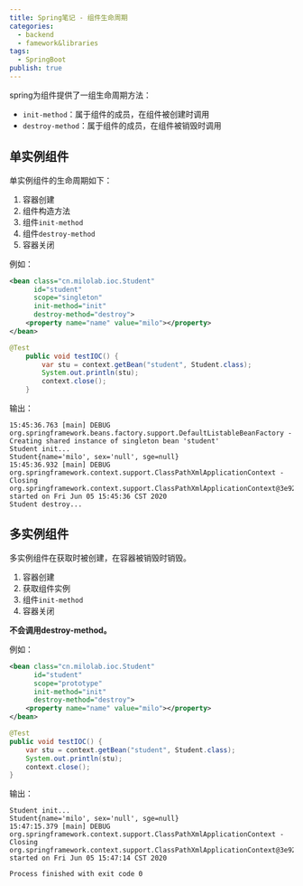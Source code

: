 ```yaml
---
title: Spring笔记 - 组件生命周期
categories:
  - backend
  - famework&libraries
tags:
  - SpringBoot
publish: true
---
```


spring为组件提供了一组生命周期方法：

- `init-method`：属于组件的成员，在组件被创建时调用
- `destroy-method`：属于组件的成员，在组件被销毁时调用

## 单实例组件

单实例组件的生命周期如下：

1. 容器创建
2. 组件构造方法
3. 组件`init-method`
4. 组件`destroy-method`
5. 容器关闭

例如：

```xml
<bean class="cn.milolab.ioc.Student"
      id="student"
      scope="singleton"
      init-method="init"
      destroy-method="destroy">
    <property name="name" value="milo"></property>
</bean>
```

```java
@Test
    public void testIOC() {
        var stu = context.getBean("student", Student.class);
        System.out.println(stu);
        context.close();
    }
```

输出：

```
15:45:36.763 [main] DEBUG org.springframework.beans.factory.support.DefaultListableBeanFactory - Creating shared instance of singleton bean 'student'
Student init...
Student{name='milo', sex='null', sge=null}
15:45:36.932 [main] DEBUG org.springframework.context.support.ClassPathXmlApplicationContext - Closing org.springframework.context.support.ClassPathXmlApplicationContext@3e92efc3, started on Fri Jun 05 15:45:36 CST 2020
Student destroy...
```

## 多实例组件

多实例组件在获取时被创建，在容器被销毁时销毁。

1. 容器创建
2. 获取组件实例
3. 组件`init-method`
4. 容器关闭

**不会调用destroy-method。**

例如：

```xml
<bean class="cn.milolab.ioc.Student"
      id="student"
      scope="prototype"
      init-method="init"
      destroy-method="destroy">
    <property name="name" value="milo"></property>
</bean>
```

```java
@Test
public void testIOC() {
    var stu = context.getBean("student", Student.class);
    System.out.println(stu);
    context.close();
}
```

输出：

```
Student init...
Student{name='milo', sex='null', sge=null}
15:47:15.379 [main] DEBUG org.springframework.context.support.ClassPathXmlApplicationContext - Closing org.springframework.context.support.ClassPathXmlApplicationContext@3e92efc3, started on Fri Jun 05 15:47:14 CST 2020

Process finished with exit code 0
```

